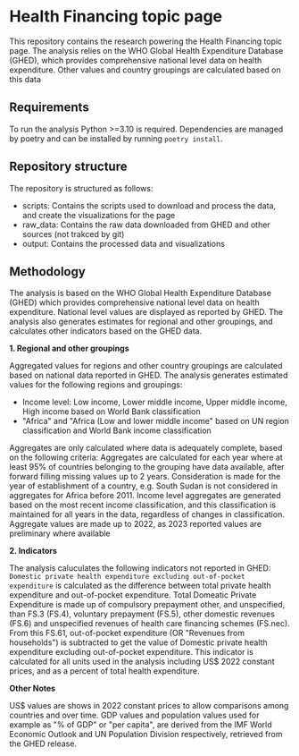 # Health Financing topic page

This repository contains the research powering the Health Financing topic page. The 
analysis relies on the WHO Global Health Expenditure Database (GHED), which provides
comprehensive national level data on health expenditure. Other values and country groupings are
calculated based on this data

## Requirements
To run the analysis Python >=3.10 is required. Dependencies are managed by poetry 
and can be installed by running `poetry install`.

## Repository structure
The repository is structured as follows:
- scripts: Contains the scripts used to download and process the data, and create the visualizations for the page
- raw_data: Contains the raw data downloaded from GHED and other sources (not trakced by git)
- output: Contains the processed data and visualizations

## Methodology
The analysis is based on the WHO Global Health Expenditure Database (GHED) 
which provides comprehensive national level data on health expenditure. National level values are
displayed as reported by GHED. The analysis also generates estimates for regional and other groupings, and calculates
other indicators based on the GHED data.

__1. Regional and other groupings__

Aggregated values for regions and other country groupings are calculated based on national data reported in GHED.
The analysis generates estimated values for the following regions and groupings:
- Income level: Low income, Lower middle income, Upper middle income, High income based on World Bank classification
- "Africa" and "Africa (Low and lower middle income" based on UN region classification and World Bank income classification

Aggregates are only calculated where data is adequately complete, based on the following criteria:
Aggregates are calculated for each year where at least 95% of countries belonging to the grouping have data available, 
after forward filling missing values up to 2 years. Consideration is made for the year of establishment of a country,
e.g. South Sudan is not considered in aggregates for Africa before 2011.
Income level aggregates are generated based on the most recent income classification, and this 
classification is maintained for all years in the data, regardless of changes in classification.
Aggregate values are made up to 2022, as 2023 reported values are preliminary where available 

__2. Indicators__

The analysis caluculates the following indicators not reported in GHED:
`Domestic private health expenditure excluding out-of-pocket expenditure` is calculated as the difference between total private health expenditure and out-of-pocket expenditure.
Total Domeatic Private Expenditure is made up of compulsory prepayment other, and unspecified, than FS.3 (FS.4), voluntary prepayment (FS.5), other
domestic revenues (FS.6) and unspecified revenues of health care financing schemes (FS.nec). From this FS.61, out-of-pocket expenditure (OR "Revenues from households")
is subtracted to get the value of Domestic private health expenditure excluding out-of-pocket expenditure.
This indicator is calculated for all units used in the analysis including US$ 2022 constant prices, and as a percent of total health expenditure.

__Other Notes__

US$ values are shows in 2022 constant prices to allow comparisons among countries and over time.
GDP values and population values used for example as "% of GDP" or "per capita", are derived from the IMF
World Economic Outlook and UN Population Division respectively, retrieved from the GHED release. 



